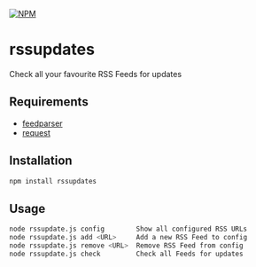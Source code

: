 [![NPM](https://nodei.co/npm/rssupdates.png?downloads=true&stars=true)](https://nodei.co/npm/rssupdates/)

# rssupdates
Check all your favourite RSS Feeds for updates


## Requirements

- [feedparser](https://github.com/danmactough/node-feedparser)
- [request](https://github.com/request/request)

## Installation

```bash
npm install rssupdates
```

## Usage

```bash
node rssupdate.js config        Show all configured RSS URLs
node rssupdate.js add <URL>     Add a new RSS Feed to config
node rssupdate.js remove <URL>  Remove RSS Feed from config
node rssupdate.js check         Check all Feeds for updates
```

